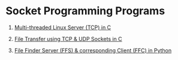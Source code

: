 # Socket Programming Programs

1. <a href="https://github.com/xploiter-projects/socket-programming/tree/master/MultiThreaded%20Server">Multi-threaded Linux Server (TCP) in C</a>

2. <a href="https://github.com/xploiter-projects/socket-programming/tree/master/FileTransfer%20(C)">File Transfer using TCP & UDP Sockets in C</a>

3. <a href="https://github.com/xploiter-projects/socket-programming/tree/master/FileFinder%20%26%20Transfer%20(Python)">File Finder Server (FFS) & corresponding Client (FFC) in Python</a>
